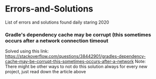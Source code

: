 # Errors-and-Solutions
List of errors and solutions found daily staring 2020

### Gradle's dependency cache may be corrupt (this sometimes occurs after a network connection timeout

Solved using this link: https://stackoverflow.com/questions/38442901/gradles-dependency-cache-may-be-corrupt-this-sometimes-occurs-after-a-network
Note: There might be other ways to not do this solution always for every new project, just read down the article above
